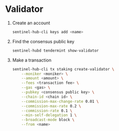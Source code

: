 # Validator

1. Create an account

    ``` sh
    sentinel-hub-cli keys add <name>
    ```

2. Find the consensus public key

    ``` sh
    sentinel-hubd tendermint show-validator
    ```

3. Make a transaction

    ``` sh
    sentinel-hub-cli tx staking create-validator \
        --moniker <moniker> \
        --amount <amount> \
        --fees <transaction fee> \
        --gas <gas> \
        --pubkey <consensus public key> \
        --chain-id <chain id> \
        --commission-max-change-rate 0.01 \
        --commission-max-rate 0.2 \
        --commission-rate 0.1 \
        --min-self-delegation 1 \
        --broadcast-mode block \
        --from <name>
    ```

